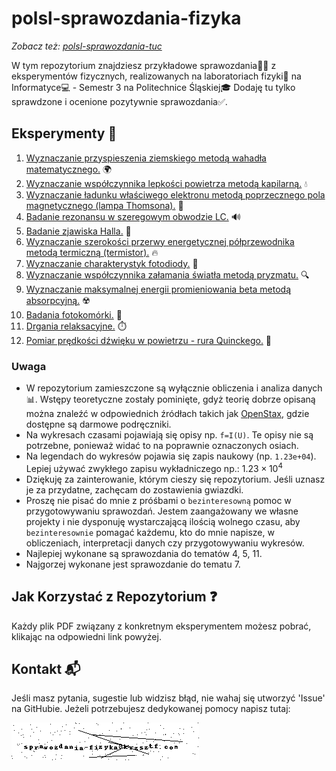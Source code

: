 # polsl-sprawozdania-fizyka

*Zobacz też: [polsl-sprawozdania-tuc](https://github.com/krzsztfwtk/polsl-sprawozdania-tuc)*

W tym repozytorium znajdziesz przykładowe sprawozdania👩‍🔬 z eksperymentów fizycznych, realizowanych na laboratoriach fizyki🔬 na Informatyce💻 - Semestr 3 na Politechnice Śląskiej🎓 Dodaję tu tylko sprawdzone i ocenione pozytywnie sprawozdania✅.

## Eksperymenty 🧪

1. [Wyznaczanie przyspieszenia ziemskiego metodą wahadła matematycznego.](./sources/wyznaczanie_przyspieszenia_ziemskiego_metoda_wahadla_matematycznego.pdf)  🌍
2. [Wyznaczanie współczynnika lepkości powietrza metodą kapilarną.](./sources/wyznaczanie_wspolczynnika_lepkosci_powietrza_metoda_kapilarna.pdf)  💧
3. [Wyznaczanie ładunku właściwego elektronu metodą poprzecznego pola magnetycznego (lampa Thomsona).](./sources/wyznaczanie_ladunku_wlasciwego_elektronu_metoda_poprzecznego_pola_magnetycznego_lampa_thomsona.pdf)  🧲
4. [Badanie rezonansu w szeregowym obwodzie LC.](./sources/badanie_rezonansu_w_szeregowym_obwodzie_lc.pdf)  🔊
5. [Badanie zjawiska Halla.](./sources/badanie_zjawiska_halla.pdf)  📡
6. [Wyznaczanie szerokości przerwy energetycznej półprzewodnika metodą termiczną (termistor).](./sources/wyznaczanie_szerokosci_przerwy_energetycznej_polprzewodnika_metoda_termiczna_termistor.pdf)  🔥
7. [Wyznaczanie charakterystyk fotodiody.](./sources/wyznaczanie_charakterystyk_fotodiody.pdf)  🌟
8. [Wyznaczanie współczynnika załamania światła metodą pryzmatu.](./sources/wyznaczanie_wspolczynnika_zalamania_swiatla_metoda_pryzmatu.pdf)  🔍
9. [Wyznaczanie maksymalnej energii promieniowania beta metodą absorpcyjną.](./sources/wyznaczanie_maksymalnej_energii_promieniowania_beta_metoda_absorpcyjna.pdf)  ☢️
10. [Badania fotokomórki.](./sources/wyznaczanie_charakterystyk_fotokomorki_gazowanej.pdf)  📸
11. [Drgania relaksacyjne.](./sources/badanie_drgan_relaksacyjnych_w_ukladzie_rc.pdf)  ⏱️
12. [Pomiar prędkości dźwięku w powietrzu - rura Quinckego.](./sources/wyznaczanie_predkosci_dzwieku_w_powietrzu_metoda_rezonansowa_quincky_ego.pdf)  🎵

### Uwaga

- W repozytorium zamieszczone są wyłącznie obliczenia i analiza danych 📊. Wstępy teoretyczne zostały pominięte, gdyż teorię dobrze opisaną można znaleźć w odpowiednich źródłach takich jak [OpenStax](https://openstax.org/subjects/science), gdzie dostępne są darmowe podręczniki.
- Na wykresach czasami pojawiają się opisy np. `f=I(U)`. Te opisy nie są potrzebne, ponieważ widać to na poprawnie oznaczonych osiach. 
- Na legendach do wykresów pojawia się zapis naukowy (np. `1.23e+04`). Lepiej używać zwykłego zapisu wykładniczego np.: $1.23 \times 10^4$
- Dziękuję za zainterowanie, którym cieszy się repozytorium. Jeśli uznasz je za przydatne, zachęcam do zostawienia gwiazdki.
- Proszę nie pisać do mnie z próśbami o `bezinteresowną` pomoc w przygotowywaniu sprawozdań. Jestem zaangażowany we własne projekty i nie dysponuję wystarczającą ilością wolnego czasu, aby `bezinteresownie` pomagać każdemu, kto do mnie napisze, w obliczeniach, interpretacji danych czy przygotowywaniu wykresów.
- Najlepiej wykonane są sprawozdania do tematów 4, 5, 11.
- Najgorzej wykonane jest sprawozdanie do tematu 7.

## Jak Korzystać z Repozytorium ❓

Każdy plik PDF związany z konkretnym eksperymentem możesz pobrać, klikając na odpowiedni link powyżej.

## Kontakt 📬

Jeśli masz pytania, sugestie lub widzisz błąd, nie wahaj się utworzyć 'Issue' na GitHubie.
Jeżeli potrzebujesz dedykowanej pomocy napisz tutaj:

![kontakt](./kontakt.png)
